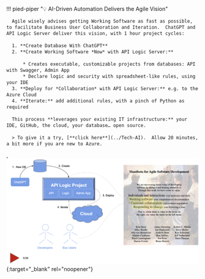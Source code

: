 <style>
.md-typeset h1 {
    display: none;
  }
</style>

!!! pied-piper ":bulb: AI-Driven Automation Delivers the Agile Vision"

      Agile wisely advises getting Working Software as fast as possible, to facilitate Business User Collaboration and Iteration.  ChatGPT and API Logic Server deliver this vision, with 1 hour project cycles:

      1. **Create Database With ChatGPT**
      2. **Create Working Software *Now* with API Logic Server:**

          * Creates executable, customizable projects from databases: API with Swagger, Admin App
          * Declare logic and security with spreadsheet-like rules, using your IDE
      3. **Deploy for *Collaboration* with API Logic Server:** e.g. to the Azure Cloud
      4. **Iterate:** add additional rules, with a pinch of Python as required

      This process **leverages your existing IT infrastructure:** your IDE, GitHub, the cloud, your database… open source.

      > To give it a try, [**click here**](../Tech-AI).  Allow 20 minutes, a bit more if you are new to Azure.
,
[![Delivering the Agile Vision](images/ai-driven-automation/ai-driven-automation-video.png)](youtu.be/Uon_ASZQ7BI?si=hW4F9DlqC6hIZ-Ew "Using VS Code with the ApiLogicServer container"){:target="_blank" rel="noopener"}